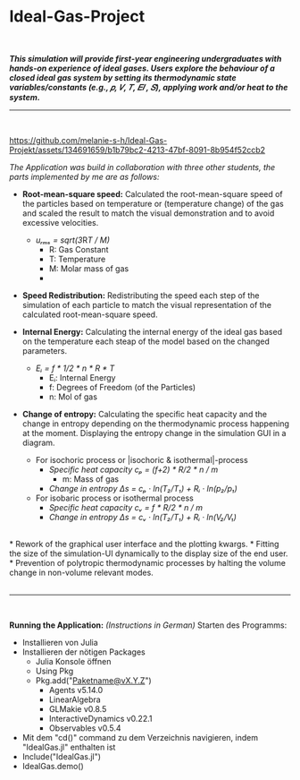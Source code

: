 # Ideal-Gas-Project
<br>

***This simulation will provide first-year engineering undergraduates with  hands-on experience of ideal gases. Users explore the behaviour of a closed ideal gas system by setting its thermodynamic state variables/constants (e.g., 𝑝, 𝑉, 𝑇, 𝐸𝐼 , 𝑆), applying work  and/or heat to the system.***

<hr>
<br>


https://github.com/melanie-s-h/Ideal-Gas-Projekt/assets/134691659/b1b79bc2-4213-47bf-8091-8b954f52ccb2

*The Application was build in collaboration with three other students, the parts implemented by me are as follows:*
<br>
* **Root-mean-square speed:** Calculated the root-mean-square speed of the particles based on temperature or (temperature change) of the gas and scaled the result to match the visual demonstration and to avoid excessive velocities.
    * *uᵣₘₛ = sqrt(3*R*T / M)*
      * R: Gas Constant
      * T: Temperature
      * M: Molar mass of gas
      * 
* **Speed Redistribution:** Redistributing the speed each step of the simulation of each particle to match the visual representation of the calculated root-mean-square speed.

* **Internal Energy:** Calculating the internal energy of the ideal gas based on the temperature each steap of the model based on the changed parameters.
   * *Eᵢ = f * 1/2 * n * R * T*
      * Eᵢ: Internal Energy
      * f: Degrees of Freedom (of the Particles)
      * n: Mol of gas
        
* **Change of entropy:** Calculating the specific heat capacity and the change in entropy depending on the thermodynamic process happening at the moment. Displaying the entropy change in the simulation GUI in a diagram.
   * For isochoric process or |isochoric & isothermal|-process
        * *Specific heat capacity cₚ = (f+2) * R/2 * n / m*
             * m: Mass of gas
        * *Change in entropy Δs = cₚ · ln(T₂/T₁) + Rᵢ · ln(p₂/p₁)*
   * For isobaric process or isothermal process
        * *Specific heat capacity cᵥ = f * R/2 * n / m*
        * *Change in entropy Δs = cᵥ · ln(T₂/T₁) + Rᵢ · ln(V₂/V₁)*
<br>
* Rework of the graphical user interface and the plotting kwargs.
* Fitting the size of the simulation-UI dynamically to the display size of the end user.
* Prevention of polytropic thermodynamic processes by halting the volume change in non-volume relevant modes.

<br>
<br>
<hr>
<br>

**Running the Application:** *(Instructions in German)*
Starten des Programms:<br>
* Installieren von Julia
* Installieren der nötigen Packages
    * Julia Konsole öffnen
    * Using Pkg
    * Pkg.add("Paketname@vX.Y.Z")
        * Agents v5.14.0
        * LinearAlgebra
        * GLMakie v0.8.5
        * InteractiveDynamics v0.22.1
        * Observables v0.5.4
* Mit dem "cd()" command zu dem Verzeichnis navigieren, indem "IdealGas.jl" enthalten ist
* Include("IdealGas.jl")
* IdealGas.demo()
